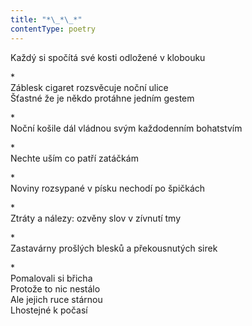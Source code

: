 ```yaml
---
title: "*\_*\_*"
contentType: poetry
---
```


<section>

Každý si spočítá své kosti odložené v klobouku

</section>

<section>

\*  
Záblesk cigaret rozsvěcuje noční ulice  
Šťastné že je někdo protáhne jedním gestem

</section>

<section>

\*  
Noční košile dál vládnou svým každodenním bohatstvím

\*  
Nechte uším co patří zatáčkám

</section>

<section>

\*  
Noviny rozsypané v písku nechodí po špičkách

</section>

<section>

\*  
Ztráty a nálezy: ozvěny slov v zívnutí tmy

</section>

<section>

\*  
Zastavárny prošlých blesků a překousnutých sirek

\*  
Pomalovali si břicha  
Protože to nic nestálo  
Ale jejich ruce stárnou  
Lhostejné k počasí

</section>
